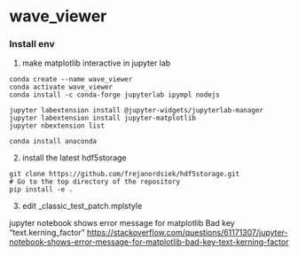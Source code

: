 # wave_viewer
 
### Install env
1. make matplotlib interactive in jupyter lab
```
conda create --name wave_viewer
conda activate wave_viewer
conda install -c conda-forge jupyterlab ipympl nodejs

jupyter labextension install @jupyter-widgets/jupyterlab-manager
jupyter labextension install jupyter-matplotlib
jupyter nbextension list 

conda install anaconda
```
2. install the latest hdf5storage
```
git clone https://github.com/frejanordsiek/hdf5storage.git
# Go to the top directory of the repository
pip install -e .
```
3. edit _classic_test_patch.mplstyle

jupyter notebook shows error message for matplotlib Bad key “text.kerning_factor”
https://stackoverflow.com/questions/61171307/jupyter-notebook-shows-error-message-for-matplotlib-bad-key-text-kerning-factor
